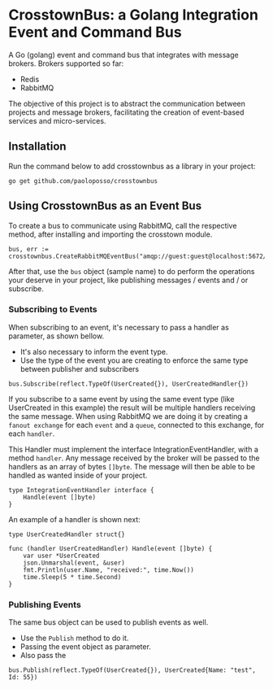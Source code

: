 # CrosstownBus: a Golang Integration Event and Command Bus

A Go (golang) event and command bus that integrates with message brokers.
Brokers supported so far:
* Redis
* RabbitMQ

The objective of this project is to abstract the communication between projects and message brokers, facilitating the creation of event-based services and micro-services.

## Installation
Run the command below to add crosstownbus as a library in your project:

```shell
go get github.com/paoloposso/crosstownbus
```

## Using CrosstownBus as an Event Bus

To create a bus to communicate using RabbitMQ, call the respective method, after installing and importing the crosstown module.

```shell
bus, err := crosstownbus.CreateRabbitMQEventBus("amqp://guest:guest@localhost:5672/")
```

After that, use the `bus` object (sample name) to do perform the operations your deserve in your project, like publishing messages / events and / or subscribe.

### Subscribing to Events

When subscribing to an event, it's necessary to pass a handler as parameter, as shown bellow. 
* It's also necessary to inform the event type. 
* Use the type of the event you are creating to enforce the same type between publisher and subscribers 

```shell
bus.Subscribe(reflect.TypeOf(UserCreated{}), UserCreatedHandler{})
```

If you subscribe to a same event by using the same event type (like UserCreated in this example) the result will be multiple handlers receiving the same message.
When using RabbitMQ we are doing it by creating a `fanout exchange` for each `event` and a `queue`, connected to this exchange, for each `handler`.

This Handler must implement the interface IntegrationEventHandler, with a method `handler`.
Any message received by the broker will be passed to the handlers as an array of bytes `[]byte`.
The message will then be able to be handled as wanted inside of your project.
```shell
type IntegrationEventHandler interface {
	Handle(event []byte)
}
```

An example of a handler is shown next:
```shell
type UserCreatedHandler struct{}

func (handler UserCreatedHandler) Handle(event []byte) {
	var user *UserCreated
	json.Unmarshal(event, &user)
	fmt.Println(user.Name, "received:", time.Now())
	time.Sleep(5 * time.Second)
}
```

### Publishing Events
The same bus object can be used to publish events as well. 
* Use the `Publish` method to do it.
* Passing the event object as parameter.
* Also pass the  

```shell
bus.Publish(reflect.TypeOf(UserCreated{}), UserCreated{Name: "test", Id: 55})
```
